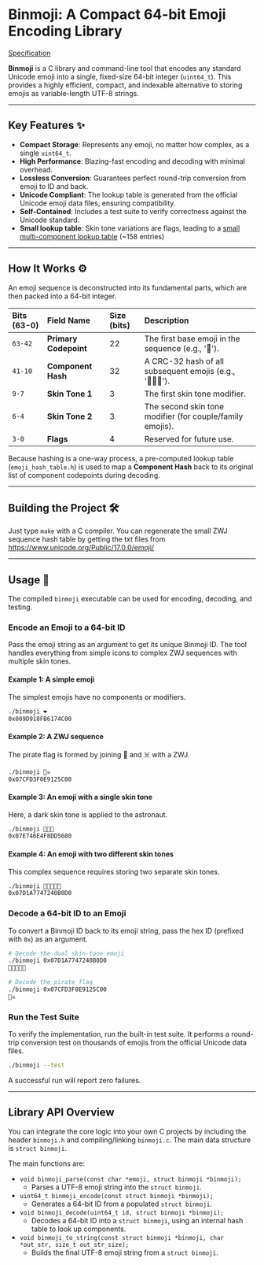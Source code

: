 # Binmoji: A Compact 64-bit Emoji Encoding Library

[Specification](./SPEC.md)
[](https://opensource.org/licenses/MIT)

**Binmoji** is a C library and command-line tool that encodes any standard Unicode emoji into a single, fixed-size 64-bit integer (`uint64_t`). This provides a highly efficient, compact, and indexable alternative to storing emojis as variable-length UTF-8 strings.

-----

## Key Features ✨

  * **Compact Storage**: Represents any emoji, no matter how complex, as a single `uint64_t`.
  * **High Performance**: Blazing-fast encoding and decoding with minimal overhead.
  * **Lossless Conversion**: Guarantees perfect round-trip conversion from emoji to ID and back.
  * **Unicode Compliant**: The lookup table is generated from the official Unicode emoji data files, ensuring compatibility.
  * **Self-Contained**: Includes a test suite to verify correctness against the Unicode standard.
  * **Small lookup table**: Skin tone variations are flags, leading to a [small multi-component lookup table](./emoji_hash_table.h) (~158 entries)

-----

## How It Works ⚙️

An emoji sequence is deconstructed into its fundamental parts, which are then packed into a 64-bit integer.

| Bits (63-0) | Field Name        | Size (bits) | Description                                                  |
| :---------- | :---------------- | :---------- | :----------------------------------------------------------- |
| `63-42`     | **Primary Codepoint** | 22          | The first base emoji in the sequence (e.g., '👩').            |
| `41-10`     | **Component Hash** | 32          | A CRC-32 hash of all subsequent emojis (e.g., '‍👩‍👧‍👦'). |
| `9-7`       | **Skin Tone 1** | 3           | The first skin tone modifier.                                |
| `6-4`       | **Skin Tone 2** | 3           | The second skin tone modifier (for couple/family emojis).    |
| `3-0`       | **Flags** | 4           | Reserved for future use.                                     |

Because hashing is a one-way process, a pre-computed lookup table (`emoji_hash_table.h`) is used to map a **Component Hash** back to its original list of component codepoints during decoding.

-----

## Building the Project 🛠️

Just type `make` with a C compiler. You can regenerate the small ZWJ sequence hash table by getting the txt files from https://www.unicode.org/Public/17.0.0/emoji/

-----

## Usage 🚀

The compiled `binmoji` executable can be used for encoding, decoding, and testing.

### Encode an Emoji to a 64-bit ID

Pass the emoji string as an argument to get its unique Binmoji ID. The tool handles everything from simple icons to complex ZWJ sequences with multiple skin tones.

#### **Example 1: A simple emoji**

The simplest emojis have no components or modifiers.

```bash
./binmoji ❤️
0x009D918FB6174C00
```

#### **Example 2: A ZWJ sequence**

The pirate flag is formed by joining 🏴 and ☠️ with a ZWJ.

```bash
./binmoji 🏴‍☠️
0x07CFD3F0E9125C00
```

#### **Example 3: An emoji with a single skin tone**

Here, a dark skin tone is applied to the astronaut.

```bash
./binmoji 🧑🏿‍🚀
0x07E746E4F8DD5680
```

#### **Example 4: An emoji with two different skin tones**

This complex sequence requires storing two separate skin tones.

```bash
./binmoji 👩🏻‍🤝‍👩🏿
0x07D1A7747240B0D0
```

### Decode a 64-bit ID to an Emoji

To convert a Binmoji ID back to its emoji string, pass the hex ID (prefixed with `0x`) as an argument.

```bash
# Decode the dual skin-tone emoji
./binmoji 0x07D1A7747240B0D0
👩🏻‍🤝‍👩🏿

# Decode the pirate flag
./binmoji 0x07CFD3F0E9125C00
🏴‍☠️
```

### Run the Test Suite

To verify the implementation, run the built-in test suite. It performs a round-trip conversion test on thousands of emojis from the official Unicode data files.

```bash
./binmoji --test
```

A successful run will report zero failures.

-----

## Library API Overview

You can integrate the core logic into your own C projects by including the header `binmoji.h` and compiling/linking `binmoji.c`. The main data structure is `struct binmoji`.

The main functions are:

* `void binmoji_parse(const char *emoji, struct binmoji *binmoji);`
    * Parses a UTF-8 emoji string into the `struct binmoji`.
* `uint64_t binmoji_encode(const struct binmoji *binmoji);`
    * Generates a 64-bit ID from a populated `struct binmoji`.
* `void binmoji_decode(uint64_t id, struct binmoji *binmoji);`
    * Decodes a 64-bit ID into a `struct binmoji`, using an internal hash table to look up components.
* `void binmoji_to_string(const struct binmoji *binmoji, char *out_str, size_t out_str_size);`
    * Builds the final UTF-8 emoji string from a `struct binmoji`.
